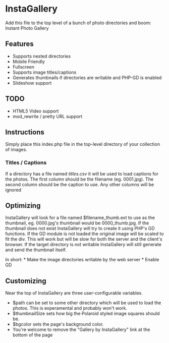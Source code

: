 InstaGallery
============

Add this file to the top level of a bunch of photo directories and boom: Instant Photo Gallery

Features
--------
 * Supports nested directories
 * Mobile Friendly
 * Fullscreen
 * Supports image titles/captions
 * Generates thumbnails if directories are writable and PHP-GD is enabled
 * Slideshow support


TODO
----
 * HTML5 Video support
 * mod_rewrite / pretty URL support

Instructions
------------
Simply place this index.php file in the top-level directory of your collection of images.

### Titles / Captions ###
If a directory has a file named *titles.csv* it will be used to load captions for the photos. 
The first column should be the filename (eg. 0001.jpg). The second column should be the caption to use. Any other columns will be ignored


Optimizing
----------
InstaGallery will look for a file named $filename_thumb.ext to use as the thumbnail, eg. 0000.jpg's thumbnail would be 0000_thumb.jpg. If the
thumbnail does not exist InstaGallery will try to create it using PHP's GD functions. If the GD module is not loaded the original image will 
be scaled to fit the div. This will work but will be slow for both the server and the client's browser. If the target directory is not writable
InstaGallery will still generate and send the thumbnail itself. 

In short:
    * Make the image directories writable by the web server
    * Enable GD 

Customizing
-----------
Near the top of InstaGallery are three user-configurable variables. 

* $path can be set to some other directory which will be used to load the photos. This is experamental and probably won't work. 
* $thumbnailSize sets how big the Polaroid styled image squares should be. 
* $bgcolor sets the page's background color. 
* You're welcome to remove the "Gallery by InstaGallery" link at the bottom of the page
